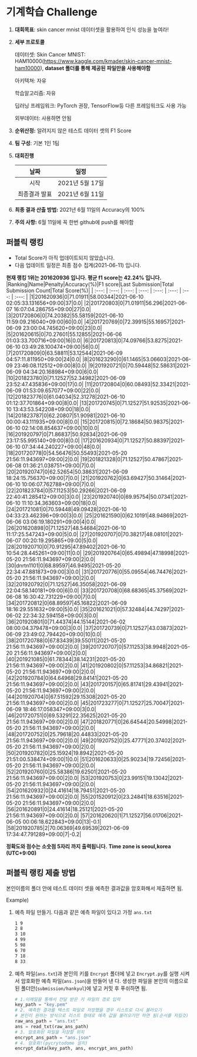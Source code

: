 # **기계학습 Challenge**
1. **대회목표**: skin cancer mnist 데이터셋을 활용하여 인식 성능을 높여라!

2. **세부 프로토콜**

   데이터셋: Skin Cancer MNIST: HAM10000(https://www.kaggle.com/kmader/skin-cancer-mnist-ham10000), 
           **dataset 폴더를 통해 제공된 파일만을 사용해야함**

   아키텍쳐: 자유

   학습알고리즘: 자유

   딥러닝 프레임워크: PyTorch 권장, TensorFlow등 다른 프레임워크도 사용 가능

   외부데이터: 사용하면 안됨

3. **순위산정:** 알려지지 않은 테스트 데이터 셋의 F1 Score

4. **팀 구성**: 기본 1인 1팀

5. **대회진행**

   |     날짜      |      일정       |
   | :-----------: | :-------------: |
   |     시작      | 2021년 5월 17일 |
   | 최종결과 발표 | 2021년 6월 11일  |

6. **최종 결과 산출 방법:** 2021년 6월 11일의 Accuracy의 100%

7. **주의 사항:** 6월 11일에 꼭 한번 github에 push를 해야함


## 퍼블릭 랭킹

  
- Total Score가 아직 업데이트되지 않았습니다. 
 - 다음 업데이트 일정은 최종 점수 집계(2021-06-11) 입니다.
  
**현재 랭킹 1위는 201620936 입니다. 평균 f1 score는 42.24% 입니다.**
|Ranking|Name|Penalty|Accuracy(%)|F1 score|Last Submission|Total Submission Count|Total Score(%)|
| :---: | :---: | :---: | :---: | :---: | :---: | :---: | :---: |
|1|201620936|0|71.01911|58.00344|2021-06-10 02:05:33.131656+09:00|37|0.0|
|2|201720803|0|71.01911|56.296|2021-06-07 16:07:04.286755+09:00|27|0.0|
|3|201720806|0|74.20382|55.58159|2021-06-10 11:59:09.216040+09:00|60|0.0|
|4|201720769|0|72.39915|55.16957|2021-06-09 23:00:04.745620+09:00|23|0.0|
|5|201620615|0|70.27601|55.12855|2021-06-06 01:03:33.700716+09:00|16|0.0|
|6|201720813|0|74.09766|53.8275|2021-06-10 03:49:28.100474+09:00|56|0.0|
|7|201720809|0|63.58811|53.12544|2021-06-09 04:57:11.811950+09:00|24|0.0|
|8|201623290|0|61.1465|53.06603|2021-06-09 23:46:08.112512+09:00|8|0.0|
|9|201920721|0|70.59448|52.58631|2021-06-09 04:34:20.168984+09:00|6|0.0|
|10|201823780|0|71.12527|52.34982|2021-06-09 23:52:47.435836+09:00|17|0.0|
|11|201720804|0|60.08493|52.33421|2021-06-09 01:53:09.657077+09:00|22|0.0|
|12|201823776|0|61.04034|52.31278|2021-06-10 01:12:37.701864+09:00|8|0.0|
|13|201720745|0|71.12527|51.92535|2021-06-10 13:43:53.542208+09:00|18|0.0|
|14|201823787|0|62.20807|51.90981|2021-06-10 00:00:43.111935+09:00|8|0.0|
|15|201720815|0|72.18684|50.98375|2021-06-10 02:14:08.854637+09:00|10|0.0|
|16|201920797|0|71.86837|50.92834|2021-06-09 23:17:55.995140+09:00|8|0.0|
|17|201620934|0|71.12527|50.88397|2021-06-10 07:34:44.240227+09:00|48|0.0|
|18|201720778|0|54.56476|50.55493|2021-05-20 21:56:11.943697+09:00|2|0.0|
|19|201821328|0|71.12527|50.47867|2021-06-08 01:36:21.038751+09:00|7|0.0|
|20|201920747|0|62.52654|50.38631|2021-06-09 18:24:15.756370+09:00|7|0.0|
|21|201920762|0|63.69427|50.31464|2021-06-10 10:06:07.762788+09:00|7|0.0|
|22|201823784|0|57.11253|50.29266|2021-06-09 22:40:41.285412+09:00|3|0.0|
|23|201920740|0|69.95754|50.07341|2021-06-10 11:10:34.363603+09:00|18|0.0|
|24|201721081|0|70.59448|49.09428|2021-06-10 04:33:23.462396+09:00|3|0.0|
|25|201621590|0|62.10191|48.94869|2021-06-06 03:06:19.180291+09:00|4|0.0|
|26|201620898|0|71.12527|48.54684|2021-06-10 11:17:25.547243+09:00|5|0.0|
|27|201920707|0|70.38217|48.08101|2021-06-07 00:20:19.295865+09:00|5|0.0|
|28|201920710|0|70.91295|47.89402|2021-06-10 10:54:28.445261+09:00|11|0.0|
|29|201920764|0|65.49894|47.18998|2021-05-20 21:56:11.943697+09:00|2|0.0|
|30|dnrtn1101|0|68.89597|46.9495|2021-05-20 22:34:47.881873+09:00|3|0.0|
|31|201720776|0|55.09554|46.74476|2021-05-20 21:56:11.943697+09:00|2|0.0|
|32|201920792|0|71.12527|46.35058|2021-06-09 22:04:58.140181+09:00|6|0.0|
|33|201720708|0|68.68365|45.37569|2021-06-08 16:30:42.731229+09:00|7|0.0|
|34|201720812|0|68.89597|45.16822|2021-06-09 18:16:29.551632+09:00|5|0.0|
|35|201621021|0|57.32484|44.74297|2021-06-02 22:34:32.594158+09:00|3|0.0|
|36|201920801|0|71.44374|44.15144|2021-06-02 08:00:04.379478+09:00|3|0.0|
|37|201720739|0|71.12527|43.03873|2021-06-09 23:49:02.794420+09:00|10|0.0|
|38|201720788|0|67.83439|39.55011|2021-05-20 21:56:11.943697+09:00|2|0.0|
|39|201720707|0|57.11253|38.9948|2021-05-20 21:56:11.943697+09:00|2|0.0|
|40|201921085|0|61.78344|38.14231|2021-05-20 21:56:11.943697+09:00|2|0.0|
|41|201920802|0|57.11253|34.86821|2021-05-20 21:56:11.943697+09:00|2|0.0|
|42|201920784|0|64.64968|29.84141|2021-05-20 21:56:11.943697+09:00|2|0.0|
|43|201720157|0|65.81741|29.43941|2021-05-20 21:56:11.943697+09:00|2|0.0|
|44|201920704|0|67.51592|29.15308|2021-05-20 21:56:11.943697+09:00|2|0.0|
|45|201723277|0|71.12527|25.70047|2021-06-09 18:46:17.058347+09:00|3|0.0|
|46|201720751|0|69.53291|22.35625|2021-05-20 21:56:11.943697+09:00|2|0.0|
|47|201820771|0|26.64544|20.54998|2021-05-20 21:56:11.943697+09:00|2|0.0|
|48|201720752|0|25.79618|20.44833|2021-05-20 21:56:11.943697+09:00|2|0.0|
|49|201920752|0|25.47771|20.37402|2021-05-20 21:56:11.943697+09:00|2|0.0|
|50|201920782|0|25.15924|19.8942|2021-05-20 21:51:00.538474+09:00|1|0.0|
|51|201620633|0|25.90234|19.72456|2021-05-20 21:56:11.943697+09:00|2|0.0|
|52|201920760|0|25.58386|19.62501|2021-05-20 21:56:11.943697+09:00|2|0.0|
|53|201920753|0|23.99151|19.13042|2021-05-20 21:56:11.943697+09:00|2|0.0|
|54|201620932|0|24.41614|18.79451|2021-05-20 21:56:11.943697+09:00|2|0.0|
|55|201520912|0|23.24841|18.63516|2021-05-20 21:56:11.943697+09:00|2|0.0|
|56|201620891|0|24.41614|18.25121|2021-05-20 21:56:11.943697+09:00|2|0.0|
|57|201620620|1|71.12527|56.01706|2021-06-05 00:06:18.622843+09:00|13|-0.1|
|58|201920785|2|70.06369|49.69539|2021-06-09 17:34:47.791289+09:00|7|-0.2|


**정확도와 점수는 소숫점 5자리 까지 출력됩니다.**
**Time zone is seoul,korea (UTC+9:00)**
## 퍼블릭 랭킹 제출 방법

본인이름의 폴더 안에 테스트 데이터 셋을 예측한 결과값을 암호화해서 제출하면 됨.

Example) 

1. 예측 파일 만들기. 다음과 같은 예측 파일이 있다고 가정 `ans.txt`

   ```tex
   1 9
   2 8
   3 10
   4 99
   5 98
   6 70
   7 18
   8 33
   ```

2. 예측 파일(`ans.txt`)과 본인의 키를 `Encrypt` 폴더에 넣고 `Encrypt.py`를 실행 시켜서 암호화한 예측 파일(`ans.json`)을 만들어 낸 다. 생성한 파일을 본인의 이름으로 된 폴더안(`submission/hankyul`)에 넣고 커밋 후 푸쉬하면 됨.

   ```python
   # 1.이메일을 통해서 전달 받은 키 파일의 경로 입력
   key_path = "key.pem"
   # 2. 예측한 결과를 텍스트 파일로 저장했을 경우 리스트로 다시 불러오기
   # 본인이 원하는 방식으로 리스트 형태로 예측 값을 불러오기만 하면 됨(순서를 지킬것)
   raw_ans_path = "ans.txt"
   ans = read_txt(raw_ans_path)
   # 3. 암호화된 파일을 저장할 위치
   encrypt_ans_path = "ans.json"
   # 4. 암호화!(pycrytodome 설치)
   encrypt_data(key_path, ans, encrypt_ans_path)
   ```




